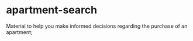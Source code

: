 # apartment-search
Material to help you make informed decisions regarding the purchase of an apartment; 
